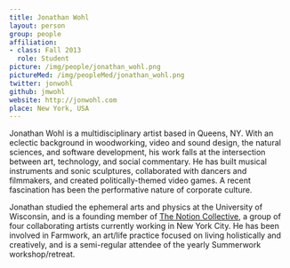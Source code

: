 ```yaml
---
title: Jonathan Wohl
layout: person
group: people
affiliation:
- class: Fall 2013
  role: Student
picture: /img/people/jonathan_wohl.png
pictureMed: /img/peopleMed/jonathan_wohl.png
twitter: jonwohl
github: jmwohl
website: http://jonwohl.com
place: New York, USA
---
```

Jonathan Wohl is a multidisciplinary artist based in Queens, NY.  With an eclectic background in woodworking, video and sound design, the natural sciences, and software development, his work falls at the intersection between art, technology, and social commentary.  He has built musical instruments and sonic sculptures, collaborated with dancers and filmmakers, and created politically-themed video games.  A recent fascination has been the performative nature of corporate culture.

Jonathan studied the ephemeral arts and physics at the University of Wisconsin, and is a founding member of [The Notion Collective](http://notioncollective.com/), a group of four collaborating artists currently working in New York City.  He has been involved in Farmwork, an art/life practice focused on living holistically and creatively, and is a semi-regular attendee of the yearly Summerwork workshop/retreat.
